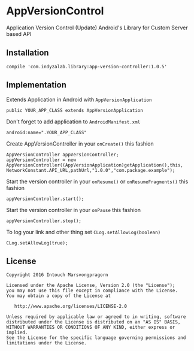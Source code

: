 # AppVersionControl
Application Version Control (Update) Android's Library for Custom Server based API

## Installation

    compile 'com.indyzalab.library:app-version-controller:1.0.5'

## Implementation

Extends Application in Android with `AppVersionApplication`

    public YOUR_APP_CLASS extends AppVersionApplication
    
Don't forget to add application to `AndroidManifest.xml`
   
    android:name=".YOUR_APP_CLASS"

Create AppVersionController in your `onCreate()` this fashion

    AppVersionController appVersionController;
    appVersionController = new AppVersionController((AppVersionApplication)getApplication(),this, NetworkConstant.API_URL,pathUrl,"1.0.0","com.package.example");

Start the version controller in your `onResume()` or `onResumeFragments()` this fashion

    appVersionController.start();
    
Start the version controller in your `onPause` this fashion

    appVersionController.stop();
    
To log your link and other thing set `CLog.setAllowLog(boolean)`

    CLog.setAllowLog(true);
    
## License
	Copyright 2016 Intouch Marsvongpragorn
	
	Licensed under the Apache License, Version 2.0 (the "License");
	you may not use this file except in compliance with the License.
	You may obtain a copy of the License at
	
	   http://www.apache.org/licenses/LICENSE-2.0
	
	Unless required by applicable law or agreed to in writing, software
	distributed under the License is distributed on an "AS IS" BASIS,
	WITHOUT WARRANTIES OR CONDITIONS OF ANY KIND, either express or implied.
	See the License for the specific language governing permissions and
	limitations under the License.